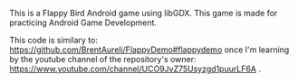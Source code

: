 This is a Flappy Bird Android game using libGDX.
This game is made for practicing Android Game Development. 

This code is similary to: https://github.com/BrentAureli/FlappyDemo#flappydemo 
once I'm learning by the youtube channel of the repository's owner: https://www.youtube.com/channel/UCO9JvZ75Usyzgd1puurLF6A .
